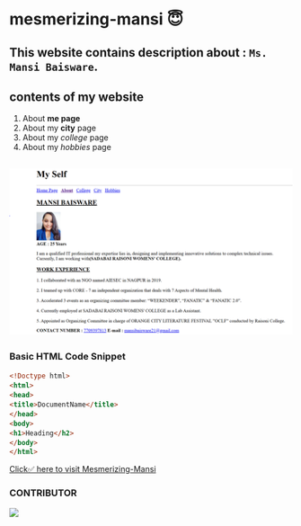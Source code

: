 # mesmerizing-mansi 😇

This website contains description about :
`Ms. Mansi Baisware`.
---

## contents of my website
1. About **me page**
2. About my **city** page
3. About my *college* page
4. About my *hobbies* page

![select from this image](./images/Capture2.PNG)
---

### Basic HTML Code Snippet 

```html
<!Doctype html>
<html>
<head>
<title>DocumentName</title>
</head>
<body>
<h1>Heading</h2>
</body>
</html>
```
[Click✅ here to visit Mesmerizing-Mansi](C:/Users/user/Desktop/mesmerizing-mansi/index.html)

 ### CONTRIBUTOR
 <a href="https://github.com/mansiB-1706/mesmerizing-mansi/graphs/contributors">
  <img src="https://contrib.rocks/image?repo=mansiB-1706/mesmerizing-mansi" />
</a>


